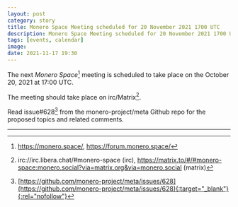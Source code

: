 ```yaml
---
layout: post
category: story
title: Monero Space Meeting scheduled for 20 November 2021 1700 UTC
description: Monero Space Meeting scheduled for 20 November 2021 1700 UTC on irc/matrix.
tags: [events, calendar]
image: 
date: 2021-11-17 19:30
---
```


The next *Monero Space*[^1] meeting is scheduled to take place on the October 20, 2021 at 17:00 UTC.

The meeting should take place on irc/Matrix[^2].

Read issue#628[^3] from the monero-project/meta Github repo for the proposed topics and related comments.

---

[^1]: https://monero.space/, https://forum.monero.space/
[^2]: irc://irc.libera.chat/#monero-space (irc), https://matrix.to/#/#monero-space:monero.social?via=matrix.org&via=monero.social (matrix)
[^3]: [https://github.com/monero-project/meta/issues/628](https://github.com/monero-project/meta/issues/628){:target="_blank"}{:rel="nofollow"}
